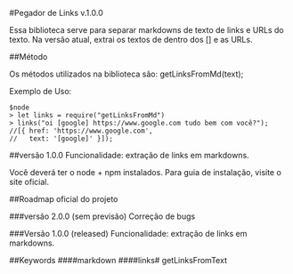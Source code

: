 #Pegador de Links v.1.0.0

Essa biblioteca serve para separar markdowns de texto de links e URLs do texto. Na versão atual, 
extrai os textos de dentro dos [] e as URLs.

##Método

Os métodos utilizados na biblioteca são:
getLinksFromMd(text);

Exemplo de Uso:
```
$node
> let links = require("getLinksFromMd")
> links("oi [google] https://www.google.com tudo bem com você?"); 
//[{ href: 'https://www.google.com',
//   text: '[google]' }]);

```

##versão 1.0.0
Funcionalidade: extração de links em markdowns.

Você deverá ter o node + npm instalados. Para guia de instalação, visite o site oficial.

##Roadmap oficial do projeto

###versão 2.0.0 
(sem previsão)
Correção de bugs

###Versão 1.0.0 (released)
Funcionalidade: extração de links em markdowns.

##Keywords
####markdown
####links# getLinksFromText
